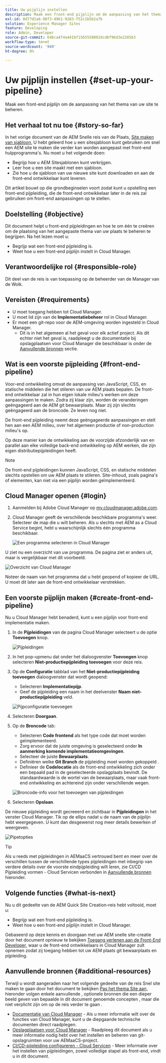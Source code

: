 ```yaml
---
title: Uw pijplijn instellen
description: Maak een front-end pijplijn om de aanpassing van het thema van uw site te beheren.
exl-id: 0d77d1a6-98f3-4961-9283-f52c1b5b2a7b
solution: Experience Manager Sites
feature: Developing
role: Admin, Developer
source-git-commit: 646ca4f4a441bf1565558002dcd6f96d3e228563
workflow-type: tm+mt
source-wordcount: '949'
ht-degree: 0%

---
```


# Uw pijplijn instellen {#set-up-your-pipeline}

Maak een front-end pijplijn om de aanpassing van het thema van uw site te beheren.

## Het verhaal tot nu toe {#story-so-far}

In het vorige document van de AEM Snelle reis van de Plaats, [Site maken van sjabloon,](create-site.md) U hebt geleerd hoe u een sitesjabloon kunt gebruiken om snel een AEM site te maken die verder kan worden aangepast met front-end hulpprogramma&#39;s. Nu moet u het volgende doen:

* Begrijp hoe u AEM Sitesjablonen kunt verkrijgen.
* Leer hoe u een site maakt met een sjabloon.
* Zie hoe u de sjabloon van uw nieuwe site kunt downloaden en aan de front-end ontwikkelaar kunt leveren.

Dit artikel bouwt op die grondbeginselen voort zodat kunt u opstelling een front-end pijpleiding, die de front-end ontwikkelaar later in de reis zal gebruiken om front-end aanpassingen op te stellen.

## Doelstelling {#objective}

Dit document helpt u front-end pijpleidingen en hoe te om één te creëren om de plaatsing van het aangepaste thema van uw plaats te beheren te begrijpen. Na het lezen moet u:

* Begrijp wat een front-end pijpleiding is.
* Weet hoe u een front-end pijplijn instelt in Cloud Manager.

## Verantwoordelijke rol {#responsible-role}

Dit deel van de reis is van toepassing op de beheerder van de Manager van de Wolk.

## Vereisten {#requirements}

* U moet toegang hebben tot Cloud Manager.
* U moet lid zijn van de **Implementatiebeheer** rol in Cloud Manager.
* Er moet een git-repo voor de AEM-omgeving worden ingesteld in Cloud Manager.
   * Dit is in het algemeen al het geval voor elk actief project. Als dit echter niet het geval is, raadpleegt u de documentatie bij opslagplaatsen voor Cloud Manager die beschikbaar is onder de [Aanvullende bronnen](#additional-resources) sectie.

## Wat is een voorste pijpleiding {#front-end-pipeline}

Voor-end ontwikkeling omvat de aanpassing van JavaScript, CSS, en statische middelen die het stileren van uw AEM plaats bepalen. De front-end ontwikkelaar zal in hun eigen lokale milieu&#39;s werken om deze aanpassingen te maken. Zodra zij klaar zijn, worden de veranderingen geëngageerd aan de AEM git bewaarplaats. Maar zij zijn slechts geëngageerd aan de broncode. Ze leven nog niet.

De front-end pijpleiding neemt deze geëngageerde aanpassingen en stelt hen aan een AEM milieu, over het algemeen productie of non-production milieu&#39;s op.

Op deze manier kan de ontwikkeling aan de voorzijde afzonderlijk van en parallel aan elke volledige back-end ontwikkeling op AEM werken, die zijn eigen distributiepijpleidingen heeft.

>[!NOTE]
>
>De front-end pijpleidingen kunnen JavaScript, CSS, en statische middelen slechts opstellen om uw AEM plaats te stileren. Site-inhoud, zoals pagina&#39;s of elementen, kan niet via een pijplijn worden geïmplementeerd.

## Cloud Manager openen {#login}

1. Aanmelden bij Adobe Cloud Manager op [my.cloudmanager.adobe.com](https://my.cloudmanager.adobe.com/).

1. Cloud Manager geeft de verschillende beschikbare programma&#39;s weer. Selecteer de map die u wilt beheren. Als u slechts met AEM as a Cloud Service begint, hebt u waarschijnlijk slechts één programma beschikbaar.

   ![Een programma selecteren in Cloud Manager](assets/cloud-manager-select-program.png)

U ziet nu een overzicht van uw programma. De pagina ziet er anders uit, maar is vergelijkbaar met dit voorbeeld.

![Overzicht van Cloud Manager](assets/cloud-manager-overview.png)

Noteer de naam van het programma dat u hebt geopend of kopieer de URL. U moet dit later aan de front-end ontwikkelaar verstrekken.

## Een voorste pijplijn maken {#create-front-end-pipeline}

Nu u Cloud Manager hebt benaderd, kunt u een pijplijn voor front-end implementatie maken.

1. In de **Pijpleidingen** van de pagina Cloud Manager selecteert u de optie **Toevoegen** knop.

   ![Pijpleidingen](assets/pipelines-add.png)

1. In het pop-upmenu dat onder het dialoogvenster **Toevoegen** knop selecteren **Niet-productiepijpleiding toevoegen** voor deze reis.

1. Op de **Configuratie** tabblad van het **Niet-productiepijpleiding toevoegen** dialoogvenster dat wordt geopend:
   * Selecteren **Implementatiepijp**.
   * Geef de pijpleiding een naam in het deelvenster **Naam niet-productiepijpleiding** veld.

   ![Pijpconfiguratie toevoegen](assets/add-pipeline-configuration.png)

1. Selecteren **Doorgaan**.

1. Op de **Broncode** tab:
   * Selecteren **Code frontend** als het type code dat moet worden geïmplementeerd.
   * Zorg ervoor dat de juiste omgeving is geselecteerd onder **In aanmerking komende implementatieomgevingen**.
   * Selecteer de juiste **Bewaarplaats**.
   * Definiëren welke **Git Branch** de pijpleiding moet worden gekoppeld .
   * Definieer de **Codelocatie** als de front-end ontwikkeling zich onder een bepaald pad in de geselecteerde opslagplaats bevindt. De standaardwaarde is de wortel van de bewaarplaats, maar vaak front-end ontwikkeling en achtereind zijn onder verschillende wegen.

   ![Broncode-info voor het toevoegen van pijpleidingen](assets/add-pipeline-source-code.png)

1. Selecteren **Opslaan**.

De nieuwe pijpleiding wordt gecreeerd en zichtbaar in **Pijpleidingen** in het venster Cloud Manager. Tik op de ellips nadat u de naam van de pijplijn hebt weergegeven. U kunt dan desgewenst nog meer details bewerken of weergeven.

![Pipetopties](assets/new-pipeline.png)

>[!TIP]
>
>Als u reeds met pijpleidingen in AEMaaCS vertrouwd bent en meer over de verschillen tussen de verschillende types pijpleidingen met inbegrip van verdere details over de voorste eindpijpleiding wilt leren, zie CI/CD Pijpleiding vormen - Cloud Servicen verbonden in [Aanvullende bronnen](#additional-resources) hieronder.

## Volgende functies {#what-is-next}

Nu u dit gedeelte van de AEM Quick Site Creation-reis hebt voltooid, moet u:

* Begrijp wat een front-end pijpleiding is.
* Weet hoe u een front-end pijplijn instelt in Cloud Manager.

Gebaseerd op deze kennis en doorgaan met uw AEM snelle site-creatie door het document opnieuw te bekijken [Toegang verlenen aan de Front-End Developer,](grant-access.md) waar u de front-end ontwikkelaars in Cloud Manager zult opnemen zodat zij toegang hebben tot uw AEM plaats git bewaarplaats en pijpleiding.

## Aanvullende bronnen {#additional-resources}

Terwijl u wordt aangeraden naar het volgende gedeelte van de reis Snel site maken te gaan door het document te bekijken [Pas het thema Site aan,](customize-theme.md) hieronder volgen enkele aanvullende , optionele bronnen die een dieper beeld geven van bepaalde in dit document genoemde concepten , maar die niet verplicht zijn om op de reis verder te gaan .

* [Documentatie van Cloud Manager](https://experienceleague.adobe.com/docs/experience-manager-cloud-service/onboarding/onboarding-concepts/cloud-manager-introduction.html) - Als u meer informatie wilt over de functies van Cloud Manager, kunt u de diepgaande technische documenten direct raadplegen.
* [Opslagplaatsen voor Cloud Manager](/help/implementing/cloud-manager/managing-code/cloud-manager-repositories.md) - Raadpleeg dit document als u meer informatie nodig hebt over het instellen en beheren van git-opslagruimten voor uw AEMaaCS-project.
* [CI/CD-pijpleiding configureren - Cloud Servicen](/help/implementing/cloud-manager/configuring-pipelines/introduction-ci-cd-pipelines.md) - Meer informatie over het instellen van pijpleidingen, zowel volledige stapel als front-end, vindt u in dit document.
